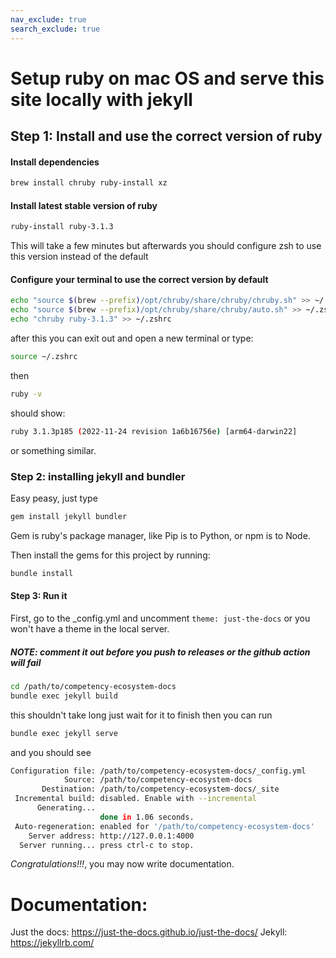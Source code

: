```yaml
---
nav_exclude: true
search_exclude: true
---
```

# Setup ruby on mac OS and serve this site locally with jekyll

## Step 1: Install and use the correct version of ruby

#### Install dependencies

```bash
brew install chruby ruby-install xz
```

#### Install latest stable version of ruby
```bash
ruby-install ruby-3.1.3
```

This will take a few minutes but afterwards you should configure zsh to use this version instead of the default

#### Configure your terminal to use the correct version by default

```bash
echo "source $(brew --prefix)/opt/chruby/share/chruby/chruby.sh" >> ~/.zshrc
echo "source $(brew --prefix)/opt/chruby/share/chruby/auto.sh" >> ~/.zshrc
echo "chruby ruby-3.1.3" >> ~/.zshrc
```
after this you can exit out and open a new terminal or type:
```bash 
source ~/.zshrc
```
then
```bash
ruby -v
```
should show:
```bash
ruby 3.1.3p185 (2022-11-24 revision 1a6b16756e) [arm64-darwin22]
```
or something similar.

### Step 2: installing jekyll and bundler

Easy peasy, just type 
```bash
gem install jekyll bundler
```

Gem is ruby's package manager, like Pip is to Python, or npm is to Node.

Then install the gems for this project by running:
```bash
bundle install
```

#### Step 3: Run it

First, go to the _config.yml and uncomment `theme: just-the-docs` or you won't have a theme in the local server.

##### NOTE: comment it out before you push to releases or the github action will fail

```bash
cd /path/to/competency-ecosystem-docs
bundle exec jekyll build
```

this shouldn't take long just wait for it to finish then you can run

```bash
bundle exec jekyll serve
```

and you should see 

```bash
Configuration file: /path/to/competency-ecosystem-docs/_config.yml
            Source: /path/to/competency-ecosystem-docs
       Destination: /path/to/competency-ecosystem-docs/_site
 Incremental build: disabled. Enable with --incremental
      Generating... 
                    done in 1.06 seconds.
 Auto-regeneration: enabled for '/path/to/competency-ecosystem-docs'
    Server address: http://127.0.0.1:4000
  Server running... press ctrl-c to stop.
```

*Congratulations!!!*, you may now write documentation.

# Documentation:
Just the docs: https://just-the-docs.github.io/just-the-docs/
Jekyll: https://jekyllrb.com/

